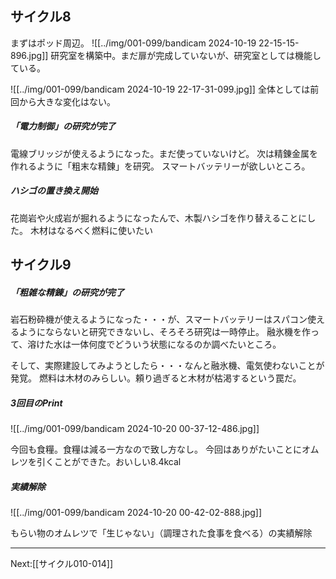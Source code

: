 ## サイクル8

まずはポッド周辺。
![[../img/001-099/bandicam 2024-10-19 22-15-15-896.jpg]]
研究室を構築中。まだ扉が完成していないが、研究室としては機能している。

![[../img/001-099/bandicam 2024-10-19 22-17-31-099.jpg]]
全体としては前回から大きな変化はない。

##### 「電力制御」の研究が完了

電線ブリッジが使えるようになった。まだ使っていないけど。
次は精錬金属を作れるように「粗末な精錬」を研究。
スマートバッテリーが欲しいところ。

##### ハシゴの置き換え開始

花崗岩や火成岩が掘れるようになったんで、木製ハシゴを作り替えることにした。
木材はなるべく燃料に使いたい

## サイクル9

##### 「粗雑な精錬」の研究が完了

岩石粉砕機が使えるようになった・・・が、スマートバッテリーはスパコン使えるようにならないと研究できないし、そろそろ研究は一時停止。
融氷機を作って、溶けた水は一体何度でどういう状態になるのか調べたいところ。

そして、実際建設してみようとしたら・・・なんと融氷機、電気使わないことが発覚。
燃料は木材のみらしい。頼り過ぎると木材が枯渇するという罠だ。

##### 3回目のPrint

![[../img/001-099/bandicam 2024-10-20 00-37-12-486.jpg]]

今回も食糧。食糧は減る一方なので致し方なし。
今回はありがたいことにオムレツを引くことができた。おいしい8.4kcal

##### 実績解除

![[../img/001-099/bandicam 2024-10-20 00-42-02-888.jpg]]

もらい物のオムレツで「生じゃない」（調理された食事を食べる）の実績解除


----
Next:[[サイクル010-014]]